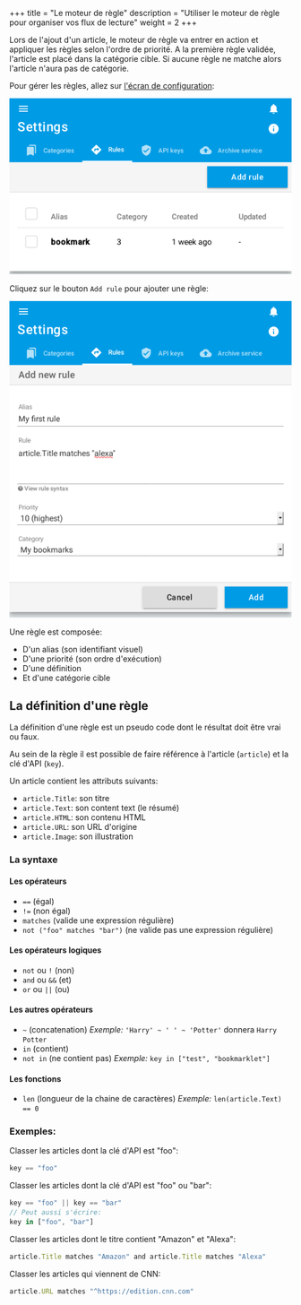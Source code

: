+++
title = "Le moteur de règle"
description = "Utiliser le moteur de règle pour organiser vos flux de lecture"
weight = 2
+++

Lors de l'ajout d'un article, le moteur de règle va entrer en action et appliquer les règles selon l'ordre de priorité.
A la première règle validée, l'article est placé dans la catégorie cible.
Si aucune règle ne matche alors l'article n'aura pas de catégorie.

Pour gérer les règles, allez sur [l'écran de configuration](https://readflow.app/settings/rules):

![](images/rules.png)

Cliquez sur le bouton `Add rule` pour ajouter une règle:

![](images/add-rule.png)


Une règle est composée:

- D'un alias (son identifiant visuel)
- D'une priorité (son ordre d'exécution)
- D'une définition
- Et d'une catégorie cible

## La définition d'une règle

La définition d'une règle est un pseudo code dont le résultat doit être vrai ou faux.

Au sein de la règle il est possible de faire référence à l'article (`article`) et la clé d'API (`key`).

Un article contient les attributs suivants:

- `article.Title`: son titre
- `article.Text`: son content text (le résumé)
- `article.HTML`: son contenu HTML
- `article.URL`: son URL d'origine
- `article.Image`: son illustration

### La syntaxe

#### Les opérateurs

- `==` (égal)
- `!=` (non égal)
- `matches` (valide une expression régulière)
- `not ("foo" matches "bar")` (ne valide pas une expression régulière)

#### Les opérateurs logiques

- `not` ou `!` (non)
- `and` ou `&&` (et)
- `or` ou `||` (ou)

#### Les autres opérateurs

- `~` (concatenation)
  *Exemple:* `'Harry' ~ ' ' ~ 'Potter'` donnera `Harry Potter`
- `in` (contient)
- `not in` (ne contient pas)
  *Exemple:* `key in ["test", "bookmarklet"]`

#### Les fonctions

- `len` (longueur de la chaine de caractères)
   *Exemple:* `len(article.Text) == 0`

### Exemples:

Classer les articles dont la clé d'API est "foo":

```js
key == "foo"
```

Classer les articles dont la clé d'API est "foo" ou "bar":

```js
key == "foo" || key == "bar"
// Peut aussi s'écrire:
key in ["foo", "bar"]
```

Classer les articles dont le titre contient "Amazon" et "Alexa":

```js
article.Title matches "Amazon" and article.Title matches "Alexa"
```

Classer les articles qui viennent de CNN:

```js
article.URL matches "^https://edition.cnn.com"
```
